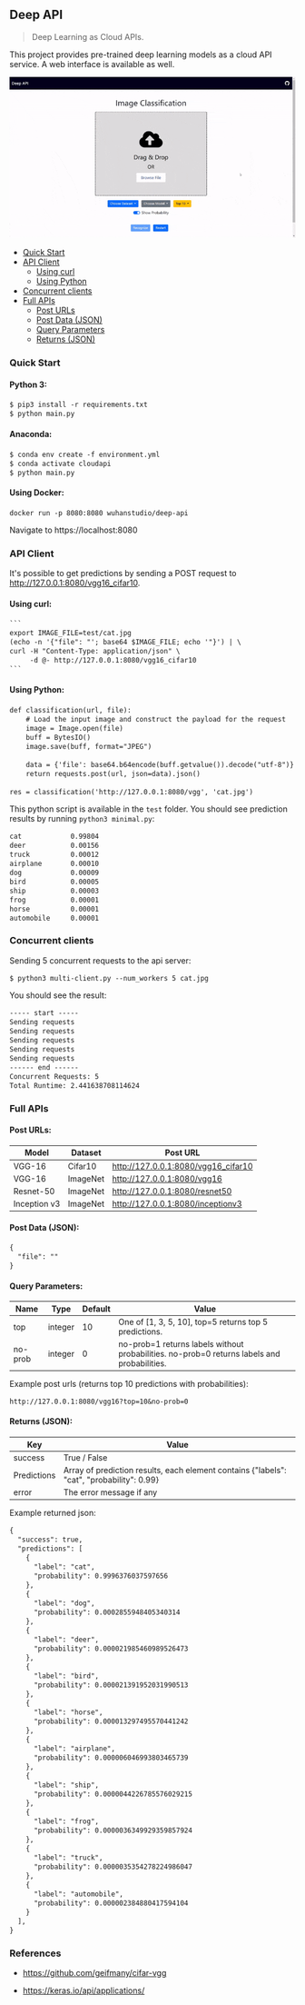 ## Deep API

> Deep Learning as Cloud APIs.

This project provides pre-trained deep learning models as a cloud API service. A web interface is available as well.

![](demo.gif)


* [Quick Start](#quick-start)
* [API Client](#api-client)
  + [Using curl](#using-curl-)
  + [Using Python](#using-python-)
* [Concurrent clients](#concurrent-clients)
* [Full APIs](#full-apis)
  + [Post URLs](#post-urls-)
  + [Post Data (JSON)](#post-data--json--)
  + [Query Parameters](#query-parameters-)
  + [Returns (JSON)](#returns--json--)
  
  

### Quick Start

#### Python 3:

```
$ pip3 install -r requirements.txt
$ python main.py
```

#### Anaconda:

```
$ conda env create -f environment.yml
$ conda activate cloudapi
$ python main.py
```

#### Using Docker:

```
docker run -p 8080:8080 wuhanstudio/deep-api
```

Navigate to https://localhost:8080



### API Client

It's possible to get predictions by sending a POST request to http://127.0.0.1:8080/vgg16_cifar10. 

#### Using curl:

````
```
export IMAGE_FILE=test/cat.jpg
(echo -n '{"file": "'; base64 $IMAGE_FILE; echo '"}') | \
curl -H "Content-Type: application/json" \
     -d @- http://127.0.0.1:8080/vgg16_cifar10
```
````

#### Using Python:

```
def classification(url, file):
    # Load the input image and construct the payload for the request
    image = Image.open(file)
    buff = BytesIO()
    image.save(buff, format="JPEG")

    data = {'file': base64.b64encode(buff.getvalue()).decode("utf-8")}
    return requests.post(url, json=data).json()

res = classification('http://127.0.0.1:8080/vgg', 'cat.jpg')
```

This python script is available in the `test` folder. You should see prediction results by running `python3 minimal.py`:

```
cat            0.99804
deer           0.00156
truck          0.00012
airplane       0.00010
dog            0.00009
bird           0.00005
ship           0.00003
frog           0.00001
horse          0.00001
automobile     0.00001
```



### Concurrent clients

Sending 5 concurrent requests to the api server:

```
$ python3 multi-client.py --num_workers 5 cat.jpg
```

You should see the result:

```
----- start -----
Sending requests
Sending requests
Sending requests
Sending requests
Sending requests
------ end ------
Concurrent Requests: 5
Total Runtime: 2.441638708114624
```



### Full APIs

#### Post URLs:

| Model        | Dataset  | Post URL                            |
| ------------ | -------- | ----------------------------------- |
| VGG-16       | Cifar10  | http://127.0.0.1:8080/vgg16_cifar10 |
| VGG-16       | ImageNet | http://127.0.0.1:8080/vgg16         |
| Resnet-50    | ImageNet | http://127.0.0.1:8080/resnet50      |
| Inception v3 | ImageNet | http://127.0.0.1:8080/inceptionv3   |

#### Post Data (JSON):

```
{
  "file": ""
}
```

#### Query Parameters:

| Name    | Type    | Default | Value                                                        |
| ------- | ------- | ------- | ------------------------------------------------------------ |
| top     | integer | 10      | One of [1, 3, 5, 10], top=5 returns top 5 predictions.       |
| no-prob | integer | 0       | no-prob=1 returns labels without probabilities. no-prob=0 returns labels and probabilities. |

Example post urls (returns top 10 predictions with probabilities):

```
http://127.0.0.1:8080/vgg16?top=10&no-prob=0
```

#### Returns (JSON):

| Key         | Value                                                        |
| ----------- | ------------------------------------------------------------ |
| success     | True / False                                                 |
| Predictions | Array of prediction results, each element contains {"labels": "cat", "probability": 0.99} |
| error       | The error message if any                                     |

Example returned json:

```
{
  "success": true,
  "predictions": [
    {
      "label": "cat",
      "probability": 0.9996376037597656
    },
    {
      "label": "dog",
      "probability": 0.0002855948405340314
    },
    {
      "label": "deer",
      "probability": 0.000021985460989526473
    },
    {
      "label": "bird",
      "probability": 0.000021391952031990513
    },
    {
      "label": "horse",
      "probability": 0.000013297495570441242
    },
    {
      "label": "airplane",
      "probability": 0.000006046993803465739
    },
    {
      "label": "ship",
      "probability": 0.0000044226785576029215
    },
    {
      "label": "frog",
      "probability": 0.0000036349929359857924
    },
    {
      "label": "truck",
      "probability": 0.0000035354278224986047
    },
    {
      "label": "automobile",
      "probability": 0.000002384880417594104
    }
  ],
}
```



### References

- https://github.com/geifmany/cifar-vgg

- https://keras.io/api/applications/

